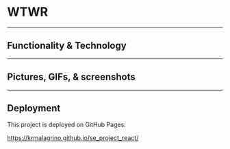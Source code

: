 # WTWR

------------------------

## Functionality & Technology

------------------------ 

## Pictures, GIFs, & screenshots

------------------------

## Deployment

This project is deployed on GitHub Pages:

https://krmalagrino.github.io/se_project_react/

